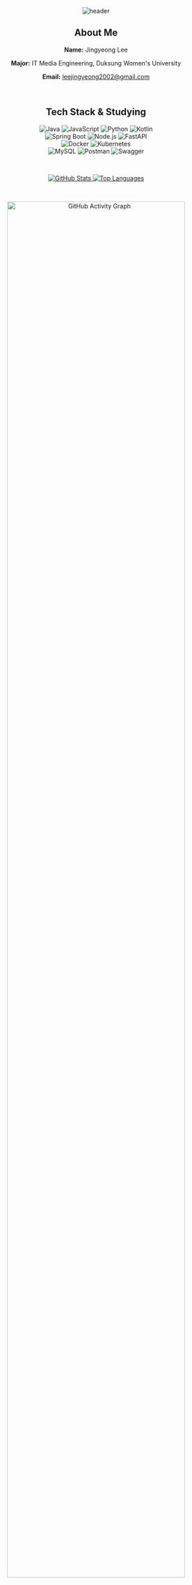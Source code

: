 <div align="center">
  <img src="https://capsule-render.vercel.app/api?type=waving&color=timeGradient&text=🦦%20Welcome%20to%20Jingyeong's%20GitHub%20🦦&animation=twinkling&fontSize=25&fontAlignY=40&fontAlign=50&height=200" alt="header" />
</div>

<h2 align="center">About Me</h2>
<div align="center">
  <p><strong>Name:</strong> Jingyeong Lee</p>
  <p><strong>Major:</strong> IT Media Engineering, Duksung Women's University</p>
  <p><strong>Email:</strong> <a href="mailto:leejingyeong2002@gmail.com">leejingyeong2002@gmail.com</a></p>
</div>

&nbsp;

<h2 align="center">Tech Stack & Studying</h2>
<div align="center">
  <img src="https://img.shields.io/badge/Java-007396?style=flat-square&logo=java&logoColor=white" alt="Java" />
  <img src="https://img.shields.io/badge/JavaScript-F7DF1E?style=flat-square&logo=javascript&logoColor=black" alt="JavaScript" />
  <img src="https://img.shields.io/badge/Python-3776AB?style=flat-square&logo=python&logoColor=white" alt="Python" />
  <img src="https://img.shields.io/badge/Kotlin-0095D5?style=flat-square&logo=kotlin&logoColor=white" alt="Kotlin" />
</div>
<div align="center">
  <img src="https://img.shields.io/badge/Spring%20Boot-6DB33F?style=flat-square&logo=springboot&logoColor=white" alt="Spring Boot" />
  <img src="https://img.shields.io/badge/Node.js-339933?style=flat-square&logo=node.js&logoColor=white" alt="Node.js" />
  <img src="https://img.shields.io/badge/FastAPI-009688?style=flat-square&logo=fastapi&logoColor=white" alt="FastAPI" />
</div>
<div align="center">
  <img src="https://img.shields.io/badge/Docker-2496ED?style=flat-square&logo=docker&logoColor=white" alt="Docker" />
  <img src="https://img.shields.io/badge/Kubernetes-326CE5?style=flat-square&logo=kubernetes&logoColor=white" alt="Kubernetes" />
</div>
<div align="center">
  <img src="https://img.shields.io/badge/MySQL-4479A1?style=flat-square&logo=mysql&logoColor=white" alt="MySQL" />
  <img src="https://img.shields.io/badge/Postman-FF6C37?style=flat-square&logo=postman&logoColor=white" alt="Postman" />
  <img src="https://img.shields.io/badge/Swagger-85EA2D?style=flat-square&logo=swagger&logoColor=black" alt="Swagger" />
</div>


&nbsp;

<div align="center">
  <a href="https://github.com/alschlee">
    <img src="https://github-readme-stats.vercel.app/api?username=alschlee&theme=blue-green&show_icons=true" alt="GitHub Stats" />
  </a>
  <a href="https://github.com/alschlee">
    <img src="https://github-readme-stats.vercel.app/api/top-langs/?username=alschlee&theme=blue-green&layout=compact" alt="Top Languages" />
  </a>
  
  &nbsp;

  <a href="https://github.com/ashutosh00710/github-readme-activity-graph">
    <img width="90%" src="https://github-readme-activity-graph.vercel.app/graph?username=alschlee&theme=github-compact" alt="GitHub Activity Graph" />
  </a>
</div>

&nbsp;

<h2 align="center">My velog </h2>
<div align="center">
  <a href="https://velog.io/@leejk1072">
    <img src="https://velog-readme-stats.vercel.app/api?name=leejk1072" alt="Velog's GitHub stats"/>
  </a>
</div>
